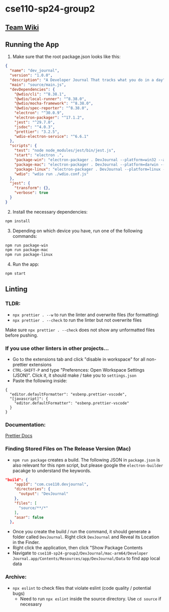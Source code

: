 # cse110-sp24-group2

## [Team Wiki](../team.md)

## Running the App

1. Make sure that the root package.json looks like this:

```json
{
  "name": "dev_journal",
  "version": "1.0.0",
  "description": "A Developer Journal That tracks what you do in a day",
  "main": "source/main.js",
  "devDependencies": {
    "@wdio/cli": "^8.38.1",
    "@wdio/local-runner": "^8.38.0",
    "@wdio/mocha-framework": "^8.38.0",
    "@wdio/spec-reporter": "^8.38.0",
    "electron": "^30.0.9",
    "electron-packager": "^17.1.2",
    "jest": "^29.7.0",
    "jsdoc": "^4.0.3",
    "prettier": "3.2.5",
    "wdio-electron-service": "^6.6.1"
  },
  "scripts": {
    "test": "node node_modules/jest/bin/jest.js",
    "start": "electron .",
    "package-win": "electron-packager . DevJournal --platform=win32 --arch=x64 --asar",
    "package-mac": "electron-packager . DevJournal --platform=darwin --arch=x64 --asar",
    "package-linux": "electron-packager . DevJournal --platform=linux --arch=x64 --asar",
    "wdio": "wdio run ./wdio.conf.js"
  },
  "jest": {
    "transform": {},
    "verbose": true
  }
}
```

2. Install the necessary dependencies:

```bash
npm install
```

3. Depending on which device you have, run one of the following commands:

```bash
npm run package-win
npm run package-mac
npm run package-linux
```

4. Run the app:

```bash
npm start
```

## Linting

### TLDR:

- `npx prettier . --w` to run the linter and overwrite files (for formatting)
- `npx prettier . --check` to run the linter but not overwrite files

Make sure `npx prettier . --check` does not show any unformatted files before pushing.

### If you use other linters in other projects...

- Go to the extensions tab and click "disable in workspace" for all non-prettier extensions
- `CTRL-SHIFT-P` and type "Preferences: Open Workspace Settings (JSON)". Click it, it should make / take you to `settings.json`
- Paste the following inside:

```
{
  "editor.defaultFormatter": "esbenp.prettier-vscode",
  "[javascript]": {
    "editor.defaultFormatter": "esbenp.prettier-vscode"
  }
}
```

### Documentation:

[Prettier Docs](https://prettier.io/docs/en/cli.html)

### Finding Stored Files on The Release Version (Mac)

- `npm run package` creates a build. The following JSON in `package.json` is also relevant for this npm script, but please google the `electron-builder` pacakge to understand the keywords.

```json
"build": {
    "appId": "com.cse110.devjournal",
    "directories": {
      "output": "DevJournal"
    },
    "files": [
      "source/**/*"
    ],
    "asar": false
  },
```

- Once you create the build / run the command, it should generate a folder called `DevJournal`. Right click `DevJournal` and Reveal its Location in the Finder.
- Right click the application, then click "Show Package Contents
- Navigate to `cse110-sp24-group2/DevJournal/mac-arm64/Developer Journal.app/Contents/Resources/app/DevJournal/Data` to find app local data

### Archive:

- `npx eslint` to check files that violate eslint (code quality / potential bugs)
  - Need to run `npx eslint` inside the source directory. Use `cd source` if necesasry
